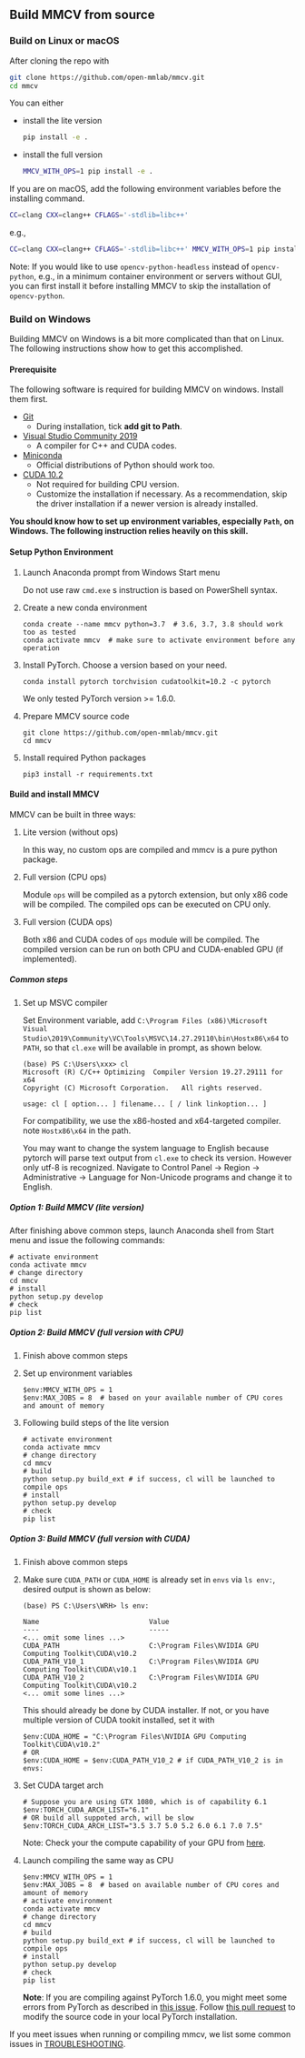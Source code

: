 ## Build MMCV from source

### Build on Linux or macOS

After cloning the repo with

```bash
git clone https://github.com/open-mmlab/mmcv.git
cd mmcv
```

You can either

- install the lite version

  ```bash
  pip install -e .
  ```

- install the full version

  ```bash
  MMCV_WITH_OPS=1 pip install -e .
  ```

If you are on macOS, add the following environment variables before the installing command.

```bash
CC=clang CXX=clang++ CFLAGS='-stdlib=libc++'
```

e.g.,

```bash
CC=clang CXX=clang++ CFLAGS='-stdlib=libc++' MMCV_WITH_OPS=1 pip install -e .
```

Note: If you would like to use `opencv-python-headless` instead of `opencv-python`,
e.g., in a minimum container environment or servers without GUI,
you can first install it before installing MMCV to skip the installation of `opencv-python`.

### Build on Windows

Building MMCV on Windows is a bit more complicated than that on Linux.
The following instructions show how to get this accomplished.

#### Prerequisite

The following software is required for building MMCV on windows.
Install them first.

- [Git](https://git-scm.com/download/win)
  - During installation, tick **add git to Path**.
- [Visual Studio Community 2019](https://visualstudio.microsoft.com)
  - A compiler for C++ and CUDA codes.
- [Miniconda](https://docs.conda.io/en/latest/miniconda.html)
  - Official distributions of Python should work too.
- [CUDA 10.2](https://developer.nvidia.com/cuda-10.2-download-archive)
  - Not required for building CPU version.
  - Customize the installation if necessary. As a recommendation, skip the driver installation if a newer version is already installed.

**You should know how to set up environment variables, especially `Path`, on Windows. The following instruction relies heavily on this skill.**

#### Setup Python Environment

1. Launch Anaconda prompt from Windows Start menu

    Do not use raw `cmd.exe` s instruction is based on PowerShell syntax.

1. Create a new conda environment

    ```shell
    conda create --name mmcv python=3.7  # 3.6, 3.7, 3.8 should work too as tested
    conda activate mmcv  # make sure to activate environment before any operation
    ```

1. Install PyTorch. Choose a version based on your need.

    ```shell
    conda install pytorch torchvision cudatoolkit=10.2 -c pytorch
    ```

    We only tested PyTorch version >= 1.6.0.

1. Prepare MMCV source code

    ```shell
    git clone https://github.com/open-mmlab/mmcv.git
    cd mmcv
    ```

1. Install required Python packages

    ```shell
    pip3 install -r requirements.txt
    ```

#### Build and install MMCV

MMCV can be built in three ways:

1. Lite version (without ops)

   In this way, no custom ops are compiled and mmcv is a pure python package.

1. Full version (CPU ops)

   Module `ops` will be compiled as a pytorch extension, but only x86 code will be compiled. The compiled ops can be executed on CPU only.

1. Full version (CUDA ops)

   Both x86 and CUDA codes of `ops` module will be compiled. The compiled version can be run on both CPU and CUDA-enabled GPU (if implemented).

##### Common steps

1. Set up MSVC compiler

    Set Environment variable, add `C:\Program Files (x86)\Microsoft Visual Studio\2019\Community\VC\Tools\MSVC\14.27.29110\bin\Hostx86\x64` to `PATH`, so that `cl.exe` will be available in prompt, as shown below.

    ```none
    (base) PS C:\Users\xxx> cl
    Microsoft (R) C/C++ Optimizing  Compiler Version 19.27.29111 for x64
    Copyright (C) Microsoft Corporation.   All rights reserved.

    usage: cl [ option... ] filename... [ / link linkoption... ]
    ```

    For compatibility, we use the x86-hosted and x64-targeted compiler. note `Hostx86\x64` in the path.

    You may want to change the system language to English because pytorch will parse text output from `cl.exe` to check its version. However only utf-8 is recognized. Navigate to Control Panel -> Region -> Administrative -> Language for Non-Unicode programs and change it to English.

##### Option 1: Build MMCV (lite version)

After finishing above common steps, launch Anaconda shell from Start menu and issue the following commands:

```shell
# activate environment
conda activate mmcv
# change directory
cd mmcv
# install
python setup.py develop
# check
pip list
```

##### Option 2: Build MMCV (full version with CPU)

1. Finish above common steps
1. Set up environment variables

    ```shell
    $env:MMCV_WITH_OPS = 1
    $env:MAX_JOBS = 8  # based on your available number of CPU cores and amount of memory
    ```

1. Following build steps of the lite version

    ```shell
    # activate environment
    conda activate mmcv
    # change directory
    cd mmcv
    # build
    python setup.py build_ext # if success, cl will be launched to compile ops
    # install
    python setup.py develop
    # check
    pip list
    ```

##### Option 3: Build MMCV (full version with CUDA)

1. Finish above common steps
1. Make sure `CUDA_PATH` or `CUDA_HOME` is already set in `envs` via `ls env:`, desired output is shown as below:

   ```none
   (base) PS C:\Users\WRH> ls env:

   Name                           Value
   ----                           -----
   <... omit some lines ...>
   CUDA_PATH                      C:\Program Files\NVIDIA GPU Computing Toolkit\CUDA\v10.2
   CUDA_PATH_V10_1                C:\Program Files\NVIDIA GPU Computing Toolkit\CUDA\v10.1
   CUDA_PATH_V10_2                C:\Program Files\NVIDIA GPU Computing Toolkit\CUDA\v10.2
   <... omit some lines ...>
   ```

   This should already be done by CUDA installer. If not, or you have multiple version of CUDA tookit installed, set it with

   ```shell
   $env:CUDA_HOME = "C:\Program Files\NVIDIA GPU Computing Toolkit\CUDA\v10.2"
   # OR
   $env:CUDA_HOME = $env:CUDA_PATH_V10_2 # if CUDA_PATH_V10_2 is in envs:
   ```

1. Set CUDA target arch

   ```shell
   # Suppose you are using GTX 1080, which is of capability 6.1
   $env:TORCH_CUDA_ARCH_LIST="6.1"
   # OR build all suppoted arch, will be slow
   $env:TORCH_CUDA_ARCH_LIST="3.5 3.7 5.0 5.2 6.0 6.1 7.0 7.5"
   ```

   Note: Check your the compute capability of your GPU from [here](https://developer.nvidia.com/cuda-gpus).

1. Launch compiling the same way as CPU

   ```shell
   $env:MMCV_WITH_OPS = 1
   $env:MAX_JOBS = 8  # based on available number of CPU cores and amount of memory
   # activate environment
   conda activate mmcv
   # change directory
   cd mmcv
   # build
   python setup.py build_ext # if success, cl will be launched to compile ops
   # install
   python setup.py develop
   # check
   pip list
   ```

   **Note**: If you are compiling against PyTorch 1.6.0, you might meet some errors from PyTorch as described in [this issue](https://github.com/pytorch/pytorch/issues/42467).
   Follow [this pull request](https://github.com/pytorch/pytorch/pull/43380/files) to modify the source code in your local PyTorch installation.

If you meet issues when running or compiling mmcv, we list some common issues in [TROUBLESHOOTING](./trouble_shooting.html).
